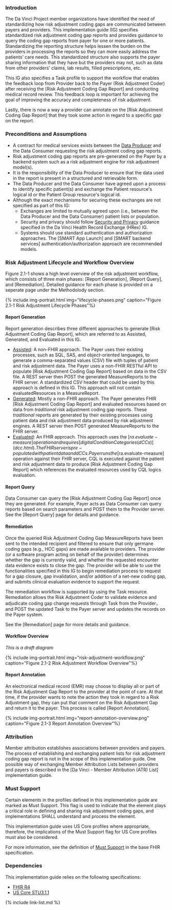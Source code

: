 
### Introduction

The Da Vinci Project member organizations have identified the need of standardizing how risk adjustment coding gaps are communicated between payers and providers. This implementation guide (IG) specifies standardized risk adjustment coding gap reports and <span class="bg-success" markdown="1">provides guidance</span><!-- new-content --> to query the coding gap reports from <span class="bg-success" markdown="1">payer</span><!-- new-content --> for one or more patients. Standardizing the reporting structure helps lessen the burden on the providers in processing the reports so they can more easily address the patients’ care needs. This standardized structure also supports the payer sharing information that they have but the providers may not, such as data from other providers’ claims, lab results, filled prescriptions, etc. 


<span class="bg-success" markdown="1">This IG also specifies a Task profile to support the workflow that enables the feedback loop from Provider back to the Payer (Risk Adjustment Coder) after receiving the [Risk Adjustment Coding Gap Report] and conducting medical record review. This feedback loop is important for achieving the goal of improving the accuracy and completeness of risk adjustment.</span><!-- new-content -->

<span class="bg-success" markdown="1">Lastly, there is now a way a provider can annotate on the [Risk Adjustment Coding Gap Report] that they took some action in regard to a specific gap on the report.</span><!-- new-content -->

### Preconditions and Assumptions

- A contract for medical services exists between <span class="bg-success" markdown="1">the [Data Producer](index.html#actors) and the Data Consumer</span><!-- new-content --> requesting the risk adjustment coding gap reports.
- Risk adjustment coding gap reports are pre-generated on the <span class="bg-success" markdown="1">Payer</span><!-- new-content --> by a backend system such as a risk adjustment engine for risk adjustment model(s).
- It is the responsibility of the <span class="bg-success" markdown="1">Data Producer</span><!-- new-content --> to ensure that the data used in the report is present in a structured and retrievable form.
- <span class="bg-success" markdown="1">The Data Producer and the Data Consumer</span><!-- new-content --> have agreed upon a process to identify specific patient(s) and exchange the Patient resource's logical id or the Patient Group resource's logical id.
- Although the exact mechanisms for securing these exchanges are not specified as part of this IG:
    - Exchanges are limited to mutually agreed upon (i.e., between <span class="bg-success" markdown="1">the Data Producer and the Data Consumer</span><!-- new-content -->) patient lists or population.
    - Security and privacy should follow [Security and Privacy](https://hl7.org/fhir/us/davinci-hrex/security.html#security-and-privacy) guidance specified in the Da Vinci Health Record Exchange (HRex) IG.   
    - Systems should use standard authentication and authorization approaches. The [SMART App Launch] and [SMART backend services] authentication/authorization approach are recommended models.

<div class="bg-success" markdown="1">

### Risk Adjustment Lifecycle and Workflow Overview

Figure 2.1-1 shows a high level overview of the risk adjustment workflow, which consists of three main phases: [Report Generation], [Report Query], and [Remediation]. Detailed guidance for each phase is provided on a seperate page under the Methodolody section. 
</div><!-- new-content -->

{% include img-portrait.html img="lifecycle-phases.png" caption="Figure 2.1-1 Risk Adjustment Lifecycle Phases"%}

<div class="bg-success" markdown="1">

#### Report Generation

Report generation describes three different approaches to generate [Risk Adjustment Coding Gap Report], which are referred to as Assisted, Generated, and Evaluated in this IG. 

- [Assisted](report-generation.html#the-assisted-approach): A non-FHIR approach. The Payer uses their existing processes, such as SQL, SAS, and object-oriented languages, to generate a comma-separated values (CSV) file with tuples of patient and risk adjustment data. The Payer uses a non-FHIR RESTful API to populate [Risk Adjustment Coding Gap Report] based on data in the CSV file. A REST server then POST the generated MeasureReports to the FHIR server. A standardized CSV header that could be used by this approach is defined in this IG. This approach will not contain evaluatedResources in a MeasureReport. 
- [Generated](report-generation.html#the-generated-approach): Mostly a non-FHIR approach. The Payer generates FHIR [Risk Adjustment Coding Gap Report] and evaluated resources based on data from *traditional* risk adjustment coding gap reports. These *traditional* reports are generated by their existing processes using patient data and risk adjustment data produced by risk adjustment engines. A REST server then POST generated MeasureReports to the FHIR server. 
- [Evaluated](report-generation.html#the-evaluated-approach): An FHIR approach. This approach uses the [$ra.evaluate-measure] operation and requires [digital Condition Categories (dCCs)](dcc.html). The FHIR server is pre-populated with patient data and dCCs. Payer runs the [$ra.evaluate-measure] operation against their FHIR server, CQL is executed against the patient and risk adjustment data to produce [Risk Adjustment Coding Gap Report] which references the evaluated resources used by CQL logics evaluation.

#### Report Query

Data Consumer can query the [Risk Adjustment Coding Gap Report] once they are generated. For example, Payer acts as Data Consumer can query reports based on search parameters and POST them to the Provider server. See the [Report Query] page for details and guidance. 

#### Remediation

Once the queried Risk Adjustment Coding Gap MeasureReports have been sent to the intended recipient and filtered to ensure that only germane coding gaps (e.g., HCC gaps) are made available to providers. The provider (or a software program acting on behalf of the provider) determines whether the gap is currently valid, and whether the requested encounter data evidence exists to close the gap. The provider will be able to use the functionalities specified in this IG to begin remediation process to request for a gap closure, gap invalidation, and/or addition of a net-new coding gap, and submits clinical evaluation evidence to support the request. 

The remediation workflow is supported by using the Task resource. Remediation allows the Risk Adjustment Coder to validate evidence and adjudicate coding gap change requests through Task from the Provider，and POST the updated Task to the Payer server and updates the records on the Payer system. 

See the [Remediation] page for more details and guidance. 

#### Workflow Overview

*This is a draft diagram*
</div><!-- new-content -->

{% include img-portrait.html img="risk-adjustment-workflow.png" caption="Figure 2.1-2 Risk Adjustment Workflow Overview"%}

#### Report Annotation
An electronical medical record (EMR) may choose to display all or part of the Risk Adjustment Gap Report to the provider at the point of care.  At that time, if the provider wants to note the action they took in regard to a Risk Adjustment gap, they can put that comment on the Risk Adjustment Gap and return it to the payer.  This process is called [Report Annotation].

{% include img-portrait.html img="report-annotation-overview.png" caption="Figure 2.1-3 Report Annotation Overview"%}
### Attribution

Member attribution establishes associations between providers and payers. The process of establishing and exchanging patient lists for risk adjustment coding gap report is not in the scope of this implementation guide. One possible way of exchanging Member Attribution Lists between providers and payers is described in the [Da Vinci - Member Attribution (ATR) List] implementation guide.

### Must Support
Certain elements in the profiles defined in this implementation guide are marked as Must Support. This flag is used to indicate that the element plays a critical role in defining and sharing risk adjustment coding gaps, and implementations SHALL understand and process the element.

This implementation guide uses US Core profiles where appropriate, therefore, the implications of the Must Support flag for US Core profiles must also be considered.

For more information, see the definition of [Must Support](http://hl7.org/fhir/R4/conformance-rules.html#mustSupport) in the base FHIR specification.

### Dependencies

This implementation guide relies on the following specifications:
- [FHIR R4](http://hl7.org/fhir/R4/)
- [US Core STU3.1.1](http://hl7.org/fhir/us/core/STU3.1.1)

{% include link-list.md %}

